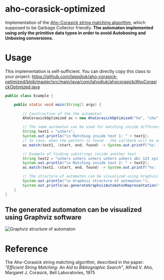 # aho-corasick-optimized
Implementation of the [Aho-Corasick string matching algorithm](https://en.wikipedia.org/wiki/Aho%E2%80%93Corasick_algorithm), which supposed to be Garbage Collector friendly. 
**The automaton implemented using only the primitive data types in order to avoid Autoboxing and Unboxing conversions.**

# Usage
This implementation is self-sufficient.
You can directly copy this class to your project: https://github.com/lagodiuk/aho-corasick-optimized/blob/master/src/main/java/com/lahodiuk/ahocorasick/AhoCorasickOptimized.java

```java
public class Example {

	public static void main(String[] args) {
	
		// Construction of the the automaton
		AhoCorasickOptimized ac = new AhoCorasickOptimized("he", "she", "his", "hers");

		// The same automaton can be used for matching inside different texts
		String text1 = "ushers";
		System.out.println("\n Matching inside text 1: " + text1);
		// In case, when the pattern is found - the callback will be activated:
		ac.match(text1, (start, end, found) -> System.out.printf("%s: [%d..%d]%n", found, start, end));

		// Example of finding substrings inside another text
		String text2 = "ushers ushers ushers ushers ushers abc 123 xyz he she";
		System.out.println("\n Matching inside text 2: " + text2);
		ac.match(text2, (start, end, found) -> System.out.printf("%s: [%d..%d]%n", found, start, end));

		// The structure of automaton can be visualized using Graphviz format
		System.out.println("\n Graphviz structure of automaton:");
		System.out.println(ac.generateGraphvizAutomatonRepresentation(false))
	}
}
```

## The generated automaton can be visualized using Graphviz software
![Graphviz structure of automaton](https://raw.githubusercontent.com/lagodiuk/aho-corasick-optimized/master/img/automaton.png)

# Reference
The Aho-Corasick string matching algorithm, described in the paper: *"Efficient String Matching: An Aid to Bibliographic Search"*, Alfred V. Aho, Margaret J. Corasick, Bell Laboratories, 1975
